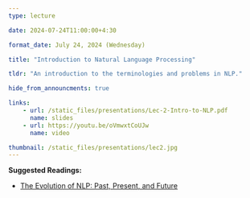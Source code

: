 ```yaml
---
type: lecture

date: 2024-07-24T11:00:00+4:30

format_date: July 24, 2024 (Wednesday)

title: "Introduction to Natural Language Processing"

tldr: "An introduction to the terminologies and problems in NLP."

hide_from_announcments: true

links: 
    - url: /static_files/presentations/Lec-2-Intro-to-NLP.pdf
      name: slides
    - url: https://youtu.be/oVmwxtCoUJw
      name: video

thumbnail: /static_files/presentations/lec2.jpg
---
```


<!-- Other additional contents using markdown -->
**Suggested Readings:**
- [The Evolution of NLP: Past, Present, and Future](https://www.peppercontent.io/blog/tracing-the-evolution-of-nlp/)

